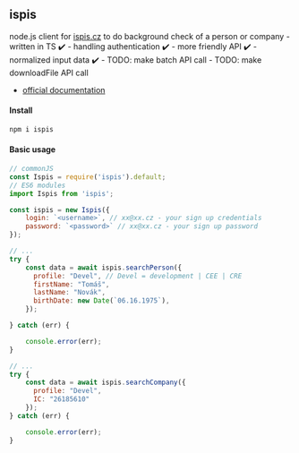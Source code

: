 ## ispis

node.js client for [ispis.cz](https://ispis.cz/) to do background check of a person or company
    - written in TS ✔️
    - handling authentication ✔️
    - more friendly API ✔️
    - normalized input data ✔️
    - TODO: make batch API call
    - TODO: make downloadFile API call

- [official documentation](https://ispis.cz/lustrace/apidocs)

#### Install

```sh
npm i ispis
```

#### Basic usage

```js
// commonJS
const Ispis = require('ispis').default;
// ES6 modules
import Ispis from 'ispis';

const ispis = new Ispis({
    login: `<username>`, // xx@xx.cz - your sign up credentials
    password: `<password>` // xx@xx.cz - your sign up password
});

// ...
try {
    const data = await ispis.searchPerson({
      profile: "Devel", // Devel = development | CEE | CRE
      firstName: "Tomáš",
      lastName: "Novák",
      birthDate: new Date(`06.16.1975`),
    });

} catch (err) {

    console.error(err);
}

// ...
try {
    const data = await ispis.searchCompany({
      profile: "Devel",
      IC: "26185610"
    });
} catch (err) {

    console.error(err);
}
```
